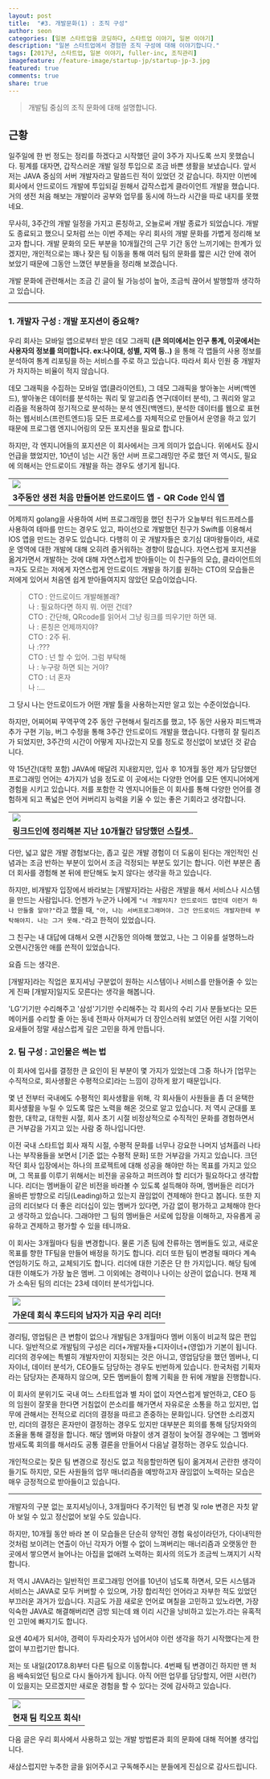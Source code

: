 ```yaml
---
layout: post
title:  "#3. 개발문화(1) : 조직 구성"
author: seon
categories: [일본 스타트업을 코딩하다, 스타트업 이야기, 일본 이야기]
description: "일본 스타트업에서 경험한 조직 구성에 대해 이야기합니다."
tags: [2017년, 스타트업, 일본 이야기, fuller-inc, 조직관리]
imagefeature: /feature-image/startup-jp/startup-jp-3.jpg
featured: true
comments: true
share: true
---
```


> 개발팀 중심의 조직 문화에 대해 설명합니다.

## 근황


일주일에 한 번 정도는 정리를 하겠다고 시작했던 글이 3주가 지나도록 쓰지 못했습니다. 핑계를 대자면, 갑작스러운 개발 일정 투입으로 조금 바쁜 생활을 보냈습니다. 앞서 저는 JAVA 중심의 서버 개발자라고 말씀드린 적이 있었던 것 같습니다. 하지만 이번에 회사에서 안드로이드 개발에 투입되길 원해서 갑작스럽게 클라이언트 개발을 했습니다. 거의 생전 처음 해보는 개발이라 공부와 업무를 동시에 하느라 시간을 따로 내지를 못했네요.



무사히, 3주간의 개발 일정을 가지고 론칭하고, 오늘로써 개발 종료가 되었습니다. 개발도 종료되고 했으니 모처럼 쓰는 이번 주제는 우리 회사의 개발 문화를 가볍게 정리해 보고자 합니다. 개발 문화의 모든 부분을 10개월간의 근무 기간 동안 느끼기에는 한계가 있겠지만, 개인적으로는 꽤나 잦은 팀 이동을 통해 여러 팀의 문화를 짧은 시간 안에 겪어보았기 때문에 그동안 느꼈던 부분들을 정리해 보겠습니다.



개발 문화에 관련해서는 조금 긴 글이 될 가능성이 높아, 조금씩 끊어서 발행할까 생각하고 있습니다.

- - -

### 1. 개발자 구성 : 개발 포지션이 중요해?


우리 회사는 모바일 앱으로부터 받은 데모 그래픽 **(큰 의미에서는 인구 통계, 이곳에서는 사용자의 정보를 의미합니다. ex:나이대, 성별, 지역 등..)** 을 통해 각 앱들의 사용 정보를 분석하여 통계 리포팅을 하는 서비스를 주로 하고 있습니다. 따라서 회사 인원 중 개발자가 차지하는 비율이 적지 않습니다. 



데모 그래픽을 수집하는 모바일 앱(클라이언트), 그 데모 그래픽을 쌓아놓는 서버(백엔드), 쌓아놓은 데이터를 분석하는 쿼리 및 알고리즘 연구(데이터 분석), 그 쿼리와 알고리즘을 적용하여 정기적으로 분석하는 분석 엔진(백엔드), 분석한 데이터를 웹으로 표현하는 웹서비스(프런트엔드)등 모든 프로세스를 자체적으로 만들어서 운영을 하고 있기 때문에 프로그램 엔지니어링의 모든 포지션을 필요로 합니다.



하지만, 각 엔지니어들의 포지션은 이 회사에서는 크게 의미가 없습니다. 위에서도 잠시 언급을 했었지만, 10년이 넘는 시간 동안 서버 프로그래밍만 주로 했던 저 역시도, 필요에 의해서는 안드로이드 개발을 하는 경우도 생기게 됩니다.

<div class="row">
    <table>
        <tbody>
            <tr>
                <td>
                    <img src="https://s3-ap-northeast-1.amazonaws.com/seonology-blog/jekyll/startup-jp-3/1.png" />
                </td>
            </tr>
            <tr>
                <td>
                    <center><b>3주동안 생전 처음 만들어본 안드로이드 앱 - QR Code 인식 앱</b></center>
                </td>
            </tr>
        </tbody>
    </table>
</div>

어제까지 golang을 사용하여 서버 프로그래밍을 했던 친구가 오늘부터 워드프레스를 사용하여 테마를 만드는 경우도 있고, 파이선으로 개발했던 친구가 Swift를 이용해서 IOS 앱을 만드는 경우도 있습니다. 다행히 이 곳 개발자들은 호기심 대마왕들이라, 새로운 영역에 대한 개발에 대해 오히려 즐거워하는 경향이 많습니다. 자연스럽게 포지션을 옮겨가면서 개발하는 것에 대해 자연스럽게 받아들이는 이 친구들의 모습, 클라이언트의 ㅋ자도 모르는 저에게 자연스럽게 안드로이드 개발을 하기를 원하는 CTO의 모습들은 저에게 있어서 처음엔 쉽게 받아들여지지 않았던 모습이었습니다.

>CTO : 안드로이드 개발해볼래?<br>
나 : 필요하다면 하지 뭐. 어떤 건데?<br>
CTO : 간단해, QRcode를 읽어서 그냥 링크를 띄우기만 하면 돼.<br>
나 : 론칭은 언제까지야?<br>
CTO : 2주 뒤.<br>
나 :???<br>
CTO : 넌 할 수 있어. 그럼 부탁해<br>
나 : 누구랑 하면 되는 거야?<br>
CTO : 너 혼자<br>
나 :...<br>

그 당시 나는 안드로이드가 어떤 개발 툴을 사용하는지만 알고 있는 수준이었습니다.

하지만, 어찌어찌 꾸역꾸역 2주 동안 구현해서 릴리즈를 했고, 1주 동안 사용자 피드백과 추가 구현 기능, 버그 수정을 통해 3주간 안드로이드 개발을 했습니다. 다행히 잘 릴리즈가 되었지만, 3주간의 시간이 어떻게 지나갔는지 모를 정도로 정신없이 보냈던 것 같습니다.


약 15년간(대학 포함) JAVA에 매달려 지내왔지만, 입사 후 10개월 동안 제가 담당했던 프로그래밍 언어는 4가지가 넘을 정도로 이 곳에서는 다양한 언어를 모든 엔지니어에게 경험을 시키고 있습니다. 저를 포함한 각 엔지니어들은 이 회사를 통해 다양한 언어를 경험하게 되고 폭넓은 언어 커버리지 능력을 키울 수 있는 좋은 기회라고 생각합니다.

<div class="row">
    <table>
        <tbody>
            <tr>
                <td>
                    <img src="https://s3-ap-northeast-1.amazonaws.com/seonology-blog/jekyll/startup-jp-3/2.png" />
                </td>
            </tr>
            <tr>
                <td>
                    <center><b>링크드인에 정리해본 지난 10개월간 담당했던 스킬셋..</b></center>
                </td>
            </tr>
        </tbody>
    </table>
</div>

다만, 넓고 얇은 개발 경험보다는, 좁고 깊은 개발 경험이 더 도움이 된다는 개인적인 신념과는 조금 반하는 부분이 있어서 조금 걱정되는 부분도 있기는 합니다. 이런 부분은 좀 더 회사를 경험해 본 뒤에 판단해도 늦지 않다는 생각을 하고 있습니다.

하지만, 비개발자 입장에서 바라보는 [개발자]라는 사람은 개발을 해서 서비스나 시스템을 만드는 사람입니다. 언젠가 누군가 나에게 `"너 개발자지? 안드로이드 앱인데 이런거 하나 만들줄 알아?"`라고 했을 때, `"아, 나는 서버프로그래머야. 그건 안드로이드 개발자한테 부탁해야지. 나는 그거 못해."`라고 한적이 있었습니다.

그 친구는 내 대답에 대해서 오랜 시간동안 의아해 했었고, 나는 그 이유를 설명하느라 오랜시간동안 애를 쓴적이 있었습니다.

요즘 드는 생각은.

[개발자]라는 직업은 포지셔닝 구분없이 원하는 시스템이나 서비스를 만들어줄 수 있는게 진짜 [개발자]일지도 모른다는 생각을 해봅니다.

'LG'기기만 수리해주고 '삼성'기기만 수리해주는 각 회사의 수리 기사 분들보다는 모든 메이커를 수리할 줄 아는 동네 전파사 아저씨가 더 장인스러워 보였던 어린 시절 기억이 요새들어 정말 새삼스럽게 깊은 고민을 하게 만듭니다.


### 2. 팀 구성 : 고인물은 썩는 법


이 회사에 입사를 결정한 큰 요인이 된 부분이 몇 가지가 있었는데 그중 하나가 [업무는 수직적으로, 회사생활은 수평적으로]라는 느낌이 강하게 왔기 때문입니다.

몇 년 전부터 국내에도 수평적인 회사생활을 위해, 각 회사들이 사원들을 좀 더 윤택한 회사생활을 누릴 수 있도록 많은 노력을 해온 것으로 알고 있습니다. 저 역시 군대를 포함한, 대학교, 대학원 시절, 회사 초기 시절 비정상적으로 수직적인 문화를 경험하면서 큰 거부감을 가지고 있는 사람 중 하나입니다만.

이전 국내 스타트업 회사 재직 시절, 수평적 문화를 너무나 강요한 나머지 넘쳐흘러 나타나는 부작용들을 보면서 [기준 없는 수평적 문화] 또한 거부감을 가지고 있습니다. 크던 작던 회사 입장에서는 하나의 프로젝트에 대해 성공을 해야만 하는 목표를 가지고 있으며, 그 목표를 이루기 위해서는 비전을 공유하고 퍼뜨려야 할 리더가 필요하다고 생각합니다. 리더는 멤버들이 같은 비전을 바라볼 수 있도록 설득해야 하며, 멤버들은 리더가 올바른 방향으로 리딩(Leading)하고 있는지 끊임없이 견제해야 한다고 봅니다. 또한 지금의 리더보다 더 좋은 리더십이 있는 멤버가 있다면, 가감 없이 평가하고 교체해야 한다고 생각하고 있습니다. 그래야만 그 팀의 멤버들은 서로에 입장을 이해하고, 자유롭게 공유하고 견제하고 평가할 수 있을 테니까요.

이 회사는 3개월마다 팀을 변경합니다. 물론 기존 팀에 잔류하는 멤버들도 있고, 새로운 목표를 향한 TF팀을 만들어 배정을 하기도 합니다. 리더 또한 팀이 변경될 때마다 계속 연임하기도 하고, 교체되기도 합니다. 리더에 대한 기준은 단 한 가지입니다. 해당 팀에 대한 이해도가 가장 높은 멤버. 그 이외에는 경력이나 나이는 상관이 없습니다. 현재 제가 소속된 팀의 리더는 23세 데이터 분석가입니다. 


<div class="row">
    <table>
        <tbody>
            <tr>
                <td>
                    <img src="https://s3-ap-northeast-1.amazonaws.com/seonology-blog/jekyll/startup-jp-3/3.jpg" />
                </td>
            </tr>
            <tr>
                <td>
                    <center><b>가운데 회식 후드티의 남자가 지금 우리 리더!</b></center>
                </td>
            </tr>
        </tbody>
    </table>
</div>

경리팀, 영업팀은 큰 변함이 없으나 개발팀은 3개월마다 멤버 이동이 비교적 많은 편입니다.  일반적으로 개발팀의 구성은 리더+개발자들+디자이너+(영업)가 기본이 됩니다. 리더의 경우에는 특별히 개발자만이 지정되는 것은 아니고, 영업담당을 했던 멤버나, 디자이너, 데이터 분석가, CEO들도 담당하는 경우도 빈번하게 있습니다. 한국처럼 기획자라는 담당자는 존재하지 않으며, 모든 멤버들이 함께 기획을 한 뒤에 개발을 진행합니다.

이 회사의 분위기도 국내 여느 스타트업과 별 차이 없이 자연스럽게 발언하고, CEO 등의 임원이 잘못을 한다면 거침없이 쓴소리를 해가면서 자유로운 소통을 하고 있지만, 업무에 관해서는 전적으로 리더의 결정을 따르고 존중하는 문화입니다. 당연한 소리겠지만, 리더의 결정은 혼자만이 결정하는 경우도 있지만 대부분은 회의를 통해 담당자와의 조율을 통해 결정을 합니다. 해당 멤버와 마찰이 생겨 결정이 늦어질 경우에는 그 멤버와 밤새도록 회의를 해서라도 공통 결론을 만들어서 다음날 결정하는 경우도 있습니다.



개인적으로는 잦은 팀 변경으로 정신도 없고 적응할만하면 팀이 옮겨져서 곤란한 생각이 들기도 하지만, 모든 사원들의 업무 매너리즘을 예방하고자 끊임없이 노력하는 모습은 매우 긍정적으로 받아들이고 있습니다.

- - -

개발자의 구분 없는 포지셔닝이나, 3개월마다 주기적인 팀 변경 및 role 변경은 자칫 얕아 보일 수 있고 정신없어 보일 수도 있습니다.

하지만, 10개월 동안 바라 본 이 모습들은 단순히 양적인 경험 육성이라던가, 다이내믹한 것처럼 보이려는 연출이 아닌 각자가 어쩔 수 없이 느껴버리는 매너리즘과 오랫동안 한 곳에서 쌓으면서 늘어나는 아집을 없애려 노력하는 회사의 의도가 조금씩 느껴지기 시작합니다.

저 역시 JAVA라는 일반적인 프로그래밍 언어를 10년이 넘도록 하면서, 모든 시스템과 서비스는 JAVA로 모두 커버할 수 있으며, 가장 합리적인 언어라고 자부한 적도 있었던 부끄러운 과거가 있습니다. 지금도 가끔 새로운 언어로 며칠을 고민하고 있노라면, 가장 익숙한 JAVA로 해결해버리면 금방 되는데 왜 이리 시간을 낭비하고 있는가.라는 유혹적인 고민에 빠지기도 합니다.



요샌 40세가 되서야, 경력이 두자리숫자가 넘어서야 이런 생각을 하기 시작했다는게 한없이 부끄럽기만 합니다. 



저는 또 내일(2017.8.8)부터 다른 팀으로 이동합니다. 4번째 팀 변경이긴 하지만 맨 처음 배속되었던 팀으로 다시 돌아가게 됩니다. 아직 어떤 업무를 담당할지, 어떤 시련(?)이 있을지는 모르겠지만 새로운 경험을 할 수 있다는 것에 감사하고 있습니다. 

<div class="row">
    <table>
        <tbody>
            <tr>
                <td>
                    <img src="https://s3-ap-northeast-1.amazonaws.com/seonology-blog/jekyll/startup-jp-3/4.jpg" />
                </td>
            </tr>
            <tr>
                <td>
                    <center><b>현재 팀 킥오프 회식!</b></center>
                </td>
            </tr>
        </tbody>
    </table>
</div>

다음 글은 우리 회사에서 사용하고 있는 개발 방법론과 회의 문화에 대해 적어볼 생각입니다. 

새삼스럽지만 누추한 글을 읽어주시고 구독해주시는 분들에게 진심으로 감사드립니다.